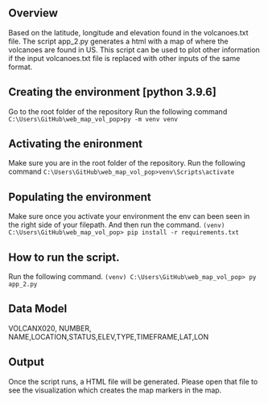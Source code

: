 ## Overview
Based on the latitude, longitude and elevation found in the volcanoes.txt file. 
The script app_2.py generates a html with a map of where the volcanoes are found in US. 
This script can be used to plot other information if the input volcanoes.txt file is replaced with other inputs of the same format. 


## Creating the environment [python 3.9.6]
Go to the root folder of the repository
Run the following command
`C:\Users\GitHub\web_map_vol_pop>py -m venv venv`

## Activating the enironment
Make sure you are in the root folder of the repository. 
Run the following command
`C:\Users\GitHub\web_map_vol_pop>venv\Scripts\activate`

## Populating the environment
Make sure once you activate your environment the env can been seen in the right side of your filepath. And then run the command. 
`(venv) C:\Users\GitHub\web_map_vol_pop> pip install -r requirements.txt`

## How to run the script. 
Run the following command.
`(venv) C:\Users\GitHub\web_map_vol_pop> py app_2.py`

## Data Model
VOLCANX020,
NUMBER,
NAME,LOCATION,STATUS,ELEV,TYPE,TIMEFRAME,LAT,LON

## Output

Once the script runs, a HTML file will be generated. Please open that file to see the visualization which creates the map markers in the map. 